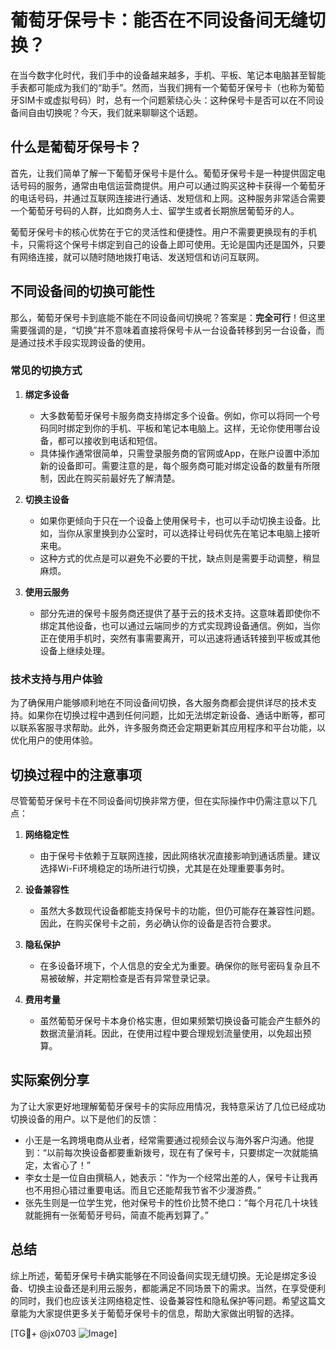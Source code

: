 # 葡萄牙保号卡：能否在不同设备间无缝切换？

在当今数字化时代，我们手中的设备越来越多，手机、平板、笔记本电脑甚至智能手表都可能成为我们的“助手”。然而，当我们拥有一个葡萄牙保号卡（也称为葡萄牙SIM卡或虚拟号码）时，总有一个问题萦绕心头：这种保号卡是否可以在不同设备间自由切换呢？今天，我们就来聊聊这个话题。

## 什么是葡萄牙保号卡？

首先，让我们简单了解一下葡萄牙保号卡是什么。葡萄牙保号卡是一种提供固定电话号码的服务，通常由电信运营商提供。用户可以通过购买这种卡获得一个葡萄牙的电话号码，并通过互联网连接进行通话、发短信和上网。这种服务非常适合需要一个葡萄牙号码的人群，比如商务人士、留学生或者长期旅居葡萄牙的人。

葡萄牙保号卡的核心优势在于它的灵活性和便捷性。用户不需要更换现有的手机卡，只需将这个保号卡绑定到自己的设备上即可使用。无论是国内还是国外，只要有网络连接，就可以随时随地拨打电话、发送短信和访问互联网。

## 不同设备间的切换可能性

那么，葡萄牙保号卡到底能不能在不同设备间切换呢？答案是：**完全可行**！但这里需要强调的是，“切换”并不意味着直接将保号卡从一台设备转移到另一台设备，而是通过技术手段实现跨设备的使用。

### 常见的切换方式

1. **绑定多设备**
   - 大多数葡萄牙保号卡服务商支持绑定多个设备。例如，你可以将同一个号码同时绑定到你的手机、平板和笔记本电脑上。这样，无论你使用哪台设备，都可以接收到电话和短信。
   - 具体操作通常很简单，只需登录服务商的官网或App，在账户设置中添加新的设备即可。需要注意的是，每个服务商可能对绑定设备的数量有所限制，因此在购买前最好先了解清楚。

2. **切换主设备**
   - 如果你更倾向于只在一个设备上使用保号卡，也可以手动切换主设备。比如，当你从家里换到办公室时，可以选择让号码优先在笔记本电脑上接听来电。
   - 这种方式的优点是可以避免不必要的干扰，缺点则是需要手动调整，稍显麻烦。

3. **使用云服务**
   - 部分先进的保号卡服务商还提供了基于云的技术支持。这意味着即使你不绑定其他设备，也可以通过云端同步的方式实现跨设备通信。例如，当你正在使用手机时，突然有事需要离开，可以迅速将通话转接到平板或其他设备上继续处理。

### 技术支持与用户体验

为了确保用户能够顺利地在不同设备间切换，各大服务商都会提供详尽的技术支持。如果你在切换过程中遇到任何问题，比如无法绑定新设备、通话中断等，都可以联系客服寻求帮助。此外，许多服务商还会定期更新其应用程序和平台功能，以优化用户的使用体验。

## 切换过程中的注意事项

尽管葡萄牙保号卡在不同设备间切换非常方便，但在实际操作中仍需注意以下几点：

1. **网络稳定性**
   - 由于保号卡依赖于互联网连接，因此网络状况直接影响到通话质量。建议选择Wi-Fi环境稳定的场所进行切换，尤其是在处理重要事务时。

2. **设备兼容性**
   - 虽然大多数现代设备都能支持保号卡的功能，但仍可能存在兼容性问题。因此，在购买保号卡之前，务必确认你的设备是否符合要求。

3. **隐私保护**
   - 在多设备环境下，个人信息的安全尤为重要。确保你的账号密码复杂且不易被破解，并定期检查是否有异常登录记录。

4. **费用考量**
   - 虽然葡萄牙保号卡本身价格实惠，但如果频繁切换设备可能会产生额外的数据流量消耗。因此，在使用过程中要合理规划流量使用，以免超出预算。

## 实际案例分享

为了让大家更好地理解葡萄牙保号卡的实际应用情况，我特意采访了几位已经成功切换设备的用户。以下是他们的反馈：

- 小王是一名跨境电商从业者，经常需要通过视频会议与海外客户沟通。他提到：“以前每次换设备都要重新拨号，现在有了保号卡，只要绑定一次就能搞定，太省心了！”
- 李女士是一位自由撰稿人，她表示：“作为一个经常出差的人，保号卡让我再也不用担心错过重要电话。而且它还能帮我节省不少漫游费。”
- 张先生则是一位学生党，他对保号卡的性价比赞不绝口：“每个月花几十块钱就能拥有一张葡萄牙号码，简直不能再划算了。”

## 总结

综上所述，葡萄牙保号卡确实能够在不同设备间实现无缝切换。无论是绑定多设备、切换主设备还是利用云服务，都能满足不同场景下的需求。当然，在享受便利的同时，我们也应该关注网络稳定性、设备兼容性和隐私保护等问题。希望这篇文章能为大家提供更多关于葡萄牙保号卡的信息，帮助大家做出明智的选择。

[TG💪+ @jx0703 ![Image](https://github.com/user-attachments/assets/dbca1d08-cadb-493c-b0ec-ad6f7a83f270)]